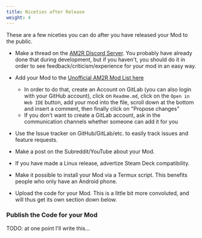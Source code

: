 ```yaml
---
title: Niceties after Release
weight: 4
---
```


These are a few niceties you can do after you have released your Mod to the public.

- Make a thread on the [AM2R Discord Server](https://discord.gg/YTQnkAJ). You probably have already done that during development, but if you haven't,
you should do it in order to see feedback/criticism/experience for your mod in an easy way.

- Add your Mod to the [Unofficial AM2R Mod List here](https://gitlab.com/Miepee/AM2R-Mods/)
    - In order to do that, create an Account on GitLab (you can also login with your GitHub account), click on `Readme.md`, click on the `Open in Web IDE` button, 
add your mod into the file, scroll down at the bottom and insert a comment, then finally click on "Propose changes"
    - If you don't want to create a GitLab account, ask in the communication channels whether someone can add it for you

- Use the Issue tracker on GitHub/GitLab/etc. to easily track issues and feature requests.

- Make a post on the Subreddit/YouTube about your Mod.

- If you have made a Linux release, advertize Steam Deck compatibility.

- Make it possible to install your Mod via a Termux script. This benefits people who only have an Android phone.

- Upload the code for your Mod. This is a little bit more convoluted, and will thus get its own section down below.

### Publish the Code for your Mod
TODO: at one point I'll write this...

